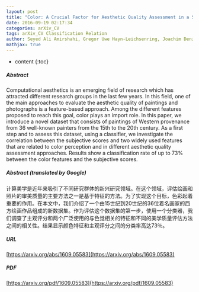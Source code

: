 ```yaml
---
layout: post
title: "Color: A Crucial Factor for Aesthetic Quality Assessment in a Subjective Dataset of Paintings"
date: 2016-09-19 02:17:34
categories: arXiv_CV
tags: arXiv_CV Classification Relation
author: Seyed Ali Amirshahi, Gregor Uwe Hayn-Leichsenring, Joachim Denzler, Christoph Redies
mathjax: true
---
```


* content
{:toc}

##### Abstract
Computational aesthetics is an emerging field of research which has attracted different research groups in the last few years. In this field, one of the main approaches to evaluate the aesthetic quality of paintings and photographs is a feature-based approach. Among the different features proposed to reach this goal, color plays an import role. In this paper, we introduce a novel dataset that consists of paintings of Western provenance from 36 well-known painters from the 15th to the 20th century. As a first step and to assess this dataset, using a classifier, we investigate the correlation between the subjective scores and two widely used features that are related to color perception and in different aesthetic quality assessment approaches. Results show a classification rate of up to 73% between the color features and the subjective scores.

##### Abstract (translated by Google)
计算美学是近年来吸引了不同研究群体的新兴研究领域。在这个领域，评估绘画和照片的审美质量的主要方法之一是基于特征的方法。为了实现这个目标，色彩起着重要的作用。在本文中，我们介绍了一个由15世纪到20世纪的36位着名画家的西方绘画作品组成的新数据集。作为评估这个数据集的第一步，使用一个分类器，我们调查了主观评分和两个广泛使用的与色觉相关的特征和不同的美学质量评估方法之间的相关性。结果显示颜色特征和主观评分之间的分类率高达73％。

##### URL
[https://arxiv.org/abs/1609.05583](https://arxiv.org/abs/1609.05583)

##### PDF
[https://arxiv.org/pdf/1609.05583](https://arxiv.org/pdf/1609.05583)

